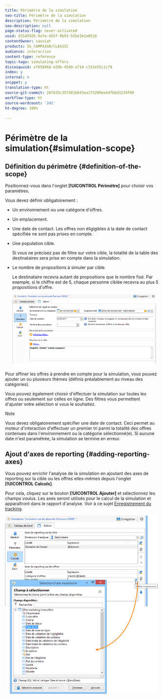 ```yaml
---
title: Périmètre de la simulation
seo-title: Périmètre de la simulation
description: Périmètre de la simulation
seo-description: null
page-status-flag: never-activated
uuid: d3145926-0a7e-455f-9b93-55be1b2a0518
contentOwner: sauviat
products: SG_CAMPAIGN/CLASSIC
audience: interaction
content-type: reference
topic-tags: simulating-offers
discoiquuid: ef658468-e20b-45d9-a714-c152e55c1c79
index: y
internal: n
snippet: y
translation-type: ht
source-git-commit: 20f835c357d016643ea1f3209ee4dfb6d3239f90
workflow-type: ht
source-wordcount: '241'
ht-degree: 100%

---
```



# Périmètre de la simulation{#simulation-scope}

## Définition du périmètre {#definition-of-the-scope}

Positionnez-vous dans l&#39;onglet **[!UICONTROL Périmètre]** pour choisir vos paramètres.

Vous devez définir obligatoirement :

* Un environnement ou une catégorie d&#39;offres.
* Un emplacement.
* Une date de contact. Les offres non éligigibles à la date de contact spécifiée ne sont pas prises en compte.
* Une population cible.

   Si vous ne précisez pas de filtre sur votre cible, la totalité de la table des destinataires sera prise en compte dans la simulation.

* Le nombre de propositions à simuler par cible.

   Le destinataire recevra autant de propositions que le nombre fixé. Par exemple, si le chiffre est de 5, chaque personne ciblée recevra au plus 5 propositions d&#39;offre.

   ![](assets/offer_simulation_009.png)

Pour affiner les offres à prendre en compte pour la simulation, vous pouvez ajouter un ou plusieurs thèmes (définis préalablement au niveau des catégories).

Vous pouvez également choisir d&#39;effectuer la simulation sur toutes les offres ou seulement sur celles en ligne. Des filtres vous permettent d&#39;ajuster votre sélection si vous le souhaitez.

>[!NOTE]
>
>Vous devez obligatoirement spécifier une date de contact. Ceci permet au moteur d&#39;interaction d&#39;effectuer un premier tri parmi la totalité des offres contenues dans l&#39;environnement ou la catégorie sélectionné(e). Si aucune date n&#39;est paramétrée, la simulation se termine en erreur.

## Ajout d&#39;axes de reporting {#adding-reporting-axes}

Vous pouvez enrichir l&#39;analyse de la simulation en ajoutant des axes de reporting sur la cible ou les offres elles-mêmes depuis l&#39;onglet **[!UICONTROL Calculs]**.

Pour cela, cliquez sur le bouton **[!UICONTROL Ajouter]** et sélectionnez les champs voulus. Les axes seront utilisés pour le calcul de la simulation et apparaîtront dans le rapport d&#39;analyse. Voir à ce sujet [Enregistrement du tracking](../../interaction/using/simulation-tracking.md).

![](assets/offer_simulation_011.png)

